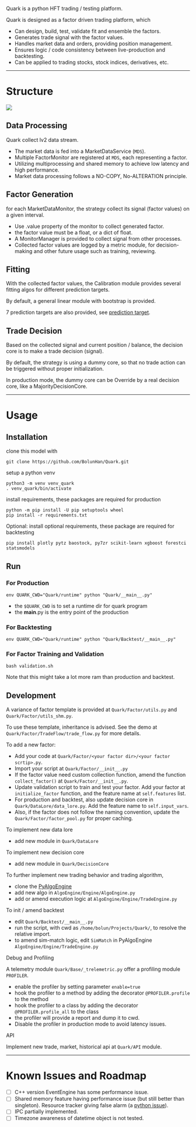 Quark is a python HFT trading / testing platform.

Quark is designed as a factor driven trading platform, which
- Can design, build, test, validate fit and ensemble the factors.
- Generates trade signal with the factor values.
- Handles market data and orders, providing position management.
- Ensures logic / code consistency between live-production and backtesting.
- Can be applied to trading stocks, stock indices, derivatives, etc.

---

# Structure
[![](https://mermaid.ink/img/pako:eNqlWG1vozgQ_isW0q66UltdCKlW0WmlFIi6SlG5gnorlX5wwSVcCY4M0W0Utb_9xjZJgEB4OdQGjOeZGc-MZzzsFJ8GRJkqbzH9119iliH31ksQXOnmNWR4vUTm74ywBMfPnvI1eU3XnvIiKUpUjgXzTrRCFs78ZYmGX85ot_OUFWbvJEMBzrCnfHxUSFROkjEcEMTImrIsLRORJPCSGtHmLxBt_gb1k5CcSDbbJZttkgXR-EhEWUBYR-2cjDIcElBRx_7yVD_j9vnCUzx4Occ-0CL-aFMa8wf-p3x7qUipiDuIuqd-m5vs7SwOqZmEUUJqKcsM8ZawUSMdvyzDAfXhF_Q8nTWsGczC78lsxVynYtWzYg-0Fk0isJqFEzAyA0z-AuVvatFScb4wS8YFt7khYuNlOp0uoyAgSRNMHQYbP0svV_ST7mbUJ2kq3N6Fl9amQgNwJHUoBxsfjQ7B1mQttQmqtkL5yq-vrxH8d1ic1iQoKQqqB8_5Agvb6AnHG5K2C52rA3Faf1xN4PPrwQBWDzyvdHbpYQ-UtjQfIDlqdEkQMeJnEU0O2b56zQqh8vT3zN7b_oyfZ4UQcTtCxkfIT5-8EhZ2QWldA6rB1javVTZNI2ECuRFXJMlqJT5y4scofa8SesmXL1VifabfmbwQyqQvXImTQNx5-o-SsKzxKYun2T0wcBmOEqAucYDwiqCCgdLNy27Nq-OzedW5s3g5cuAoQAJkkRVlW1mBTmnnk_7RP78ZgPneD3OokefK8l8byJ_tFZDvw3vK-Mbij4g_NySgspm1s2YWsVLYYhacwuLOyVhXG5CtuVjvlYt1rUFO0iZnHWOfLGkclOOt_1Y1TP25XOxcRvLtYBB-eOUV_qXNG5NWb9jcGzYEfeRnJDjGWbuVbHUwsqNtBK02VErBF9r_8kXZpDetJnULAe5iFkoHdopwV22Ctoa42yvEXa1JUJ8Yn_Swa9dkDdEdpZDq9Tz75EOk7zNQlfuiYO4FieOtrDosgvYtwp1Mv1C7sDjrgkVn8y-0LsJaTn2Woe94eviHAm6LKlb66G5uBzq7jIRbUbzlY32BjELohS8uRImGVvCehpGfi_tW0wGZDwbQmtSo7Y9uxextw-xPW4dZ-K3vns71hMYt-vPq6gdvz-QLZ4TKY1WMeWuWQ8wKhalKFoJEdsCFFxUxpS5MzgEjYHjFGy3JeCSGc3H7wU8aVTqpkqVKOrWG7vPzk7dS8j7O1__Jrzp-muSnSX5agV-uvTUTUw-GIDweo8XQtsTt0aoudn8myA15Z0n-E0Guy1Xacs2uHC1GuUZ6BXMjMXLFtly_K0cL9RTD13mo5GJky5srb4vcMidyvks50hK2tIsrRwvtKEeiisVb8CtWkOqLSQ0GrITyIyw6nB3gwCYjztRzAoO8cVsfU--epMx-71U995_YgHlEgue-8k0Ev7BNUHX-0cpFOfzMkM8oJTJJ6Mc4TUEfJJMVeovi-IqusQ9JZYr-uERpxug7Kbw6fHzJtjE5fCPrBDzC9m1CT5TVE2D-6gkQH5J6YopflvqKE5-ZhoDUTiDZZElYOVP1hg9eo-g3hixxPASkDQFNhoBueptwnz77Awsnot7gfVHvBFQulRVhKxwFylTZ8TV7SraE1t9TpvAYkDe8iTM4vSQfQIo3GXW2ia9M33Cckktls4YunRgRhqPF6vAWju488OT3dvHZ_eM_0LSMxA?type=png)](https://mermaid.live/edit#pako:eNqlWG1vozgQ_isW0q66UltdCKlW0WmlFIi6SlG5gnorlX5wwSVcCY4M0W0Utb_9xjZJgEB4OdQGjOeZGc-MZzzsFJ8GRJkqbzH9119iliH31ksQXOnmNWR4vUTm74ywBMfPnvI1eU3XnvIiKUpUjgXzTrRCFs78ZYmGX85ot_OUFWbvJEMBzrCnfHxUSFROkjEcEMTImrIsLRORJPCSGtHmLxBt_gb1k5CcSDbbJZttkgXR-EhEWUBYR-2cjDIcElBRx_7yVD_j9vnCUzx4Occ-0CL-aFMa8wf-p3x7qUipiDuIuqd-m5vs7SwOqZmEUUJqKcsM8ZawUSMdvyzDAfXhF_Q8nTWsGczC78lsxVynYtWzYg-0Fk0isJqFEzAyA0z-AuVvatFScb4wS8YFt7khYuNlOp0uoyAgSRNMHQYbP0svV_ST7mbUJ2kq3N6Fl9amQgNwJHUoBxsfjQ7B1mQttQmqtkL5yq-vrxH8d1ic1iQoKQqqB8_5Agvb6AnHG5K2C52rA3Faf1xN4PPrwQBWDzyvdHbpYQ-UtjQfIDlqdEkQMeJnEU0O2b56zQqh8vT3zN7b_oyfZ4UQcTtCxkfIT5-8EhZ2QWldA6rB1javVTZNI2ECuRFXJMlqJT5y4scofa8SesmXL1VifabfmbwQyqQvXImTQNx5-o-SsKzxKYun2T0wcBmOEqAucYDwiqCCgdLNy27Nq-OzedW5s3g5cuAoQAJkkRVlW1mBTmnnk_7RP78ZgPneD3OokefK8l8byJ_tFZDvw3vK-Mbij4g_NySgspm1s2YWsVLYYhacwuLOyVhXG5CtuVjvlYt1rUFO0iZnHWOfLGkclOOt_1Y1TP25XOxcRvLtYBB-eOUV_qXNG5NWb9jcGzYEfeRnJDjGWbuVbHUwsqNtBK02VErBF9r_8kXZpDetJnULAe5iFkoHdopwV22Ctoa42yvEXa1JUJ8Yn_Swa9dkDdEdpZDq9Tz75EOk7zNQlfuiYO4FieOtrDosgvYtwp1Mv1C7sDjrgkVn8y-0LsJaTn2Woe94eviHAm6LKlb66G5uBzq7jIRbUbzlY32BjELohS8uRImGVvCehpGfi_tW0wGZDwbQmtSo7Y9uxextw-xPW4dZ-K3vns71hMYt-vPq6gdvz-QLZ4TKY1WMeWuWQ8wKhalKFoJEdsCFFxUxpS5MzgEjYHjFGy3JeCSGc3H7wU8aVTqpkqVKOrWG7vPzk7dS8j7O1__Jrzp-muSnSX5agV-uvTUTUw-GIDweo8XQtsTt0aoudn8myA15Z0n-E0Guy1Xacs2uHC1GuUZ6BXMjMXLFtly_K0cL9RTD13mo5GJky5srb4vcMidyvks50hK2tIsrRwvtKEeiisVb8CtWkOqLSQ0GrITyIyw6nB3gwCYjztRzAoO8cVsfU--epMx-71U995_YgHlEgue-8k0Ev7BNUHX-0cpFOfzMkM8oJTJJ6Mc4TUEfJJMVeovi-IqusQ9JZYr-uERpxug7Kbw6fHzJtjE5fCPrBDzC9m1CT5TVE2D-6gkQH5J6YopflvqKE5-ZhoDUTiDZZElYOVP1hg9eo-g3hixxPASkDQFNhoBueptwnz77Awsnot7gfVHvBFQulRVhKxwFylTZ8TV7SraE1t9TpvAYkDe8iTM4vSQfQIo3GXW2ia9M33Cckktls4YunRgRhqPF6vAWju488OT3dvHZ_eM_0LSMxA)

## Data Processing

Quark collect lv2 data stream.
- The market data is fed into a MarketDataService (`MDS`).
- Multiple FactorMonitor are registered at `MDS`, each representing a factor.
- Utilizing multiprocessing and shared memory to achieve low latency and high performance.
- Market data processing follows a NO-COPY, No-ALTERATION principle.

## Factor Generation

for each MarketDataMonitor, the strategy collect its signal (factor values) on a given interval.
- Use .value property of the monitor to collect generated factor.
- the factor value must be a float, or a dict of float.
- A MonitorManager is provided to collect signal from other processes.
- Collected factor values are logged by a metric module, for decision-making and other future usage such as training, reviewing.

## Fitting

With the collected factor values, the Calibration module provides several fitting algos for different prediction targets.

By default, a general linear module with bootstrap is provided.

7 prediction targets are also provided, see [prediction target]().

## Trade Decision

Based on the collected signal and current position / balance, the decision core is to make a trade decision (signal).

By default, the strategy is using a dummy core, so that no trade action can be triggered without proper initialization.

In production mode, the dummy core can be Override by a real decision core, like a MajorityDecisionCore.

---

# Usage

## Installation

clone this model with 

```shell
git clone https://github.com/BolunHan/Quark.git
```

setup a python venv

```shell
python3 -m venv venv_quark
. venv_quark/bin/activate
```

install requirements, these packages are required for production
```shell
python -m pip install -U pip setuptools wheel
pip install -r requirements.txt
```

Optional: install optional requirements, these package are required for backtesting 
```shell
pip install plotly pytz baostock, py7zr scikit-learn xgboost forestci statsmodels
```

## Run

### For Production

```shell
env QUARK_CWD="Quark/runtime" python "Quark/__main__.py"
```

- the `$QUARK_CWD` is to set a runtime dir for quark program
- the __main__.py is the entry point of the production

### For Backtesting

```shell
env QUARK_CWD="Quark/runtime" python "Quark/Backtest/__main__.py"
```

### For Factor Training and Validation

```shell
bash validation.sh
```

Note that this might take a lot more ram than production and backtest.

## Development

A variance of factor template is provided at `Quark/Factor/utils.py` and `Quark/Factor/utils_shm.py`.

To use these template, inheritance is advised. See the demo at `Quark/Factor/TradeFlow/trade_flow.py` for more details.

To add a new factor:
- Add your code at `Quark/Factor/<your factor dir>/<your factor scrtip>.py`.
- Import your script at `Quark/Factor/__init__.py`
- If the factor value need custom collection function, amend the function `collect_factor()` at `Quark/Factor/__init__.py`.
- Update validation script to train and test your factor. Add your factor at `initialize_factor` function, and the feature name at `self.features` list.
- For production and backtest, also update decision core in `Quark/DataLore/data_lore.py`. Add the feature name to `self.input_vars`.
- Also, if the factor does not follow the naming convention, update the `Quark/Factor/factor_pool.py` for proper caching.

To implement new data lore
- add new module in `Quark/DataLore`

To implement new decision core
- add new module in `Quark/DecisionCore`

To further implement new trading behavior and trading algorithm,
- clone the [PyAlgoEngine](https://github.com/BolunHan/PyAlgoEngine.git)
- add new algo in `AlgoEngine/Engine/AlgoEngine.py`
- add or amend execution logic at `AlgoEngine/Engine/TradeEngine.py`

To init / amend backtest
- edit `Quark/Backtest/__main__.py`
- run the script, with cwd as `/home/bolun/Projects/Quark/`, to resolve the relative import.
- to amend sim-match logic, edit `SimMatch` in PyAlgoEngine `AlgoEngine/Engine/TradeEngine.py`

Debug and Profiling

A telemetry module `Quark/Base/_trelemetric.py` offer a profiling module `PROFILER`.
- enable the profiler by setting parameter `enable=true`
- hook the profiler to a method by adding the decorator `@PROFILER.profile` to the method
- hook the profiler to a class by adding the decorator `@PROFILER.profile_all` to the class
- the profiler will provide a report and dump it to cwd.
- Disable the profiler in production mode to avoid latency issues.

API

Implement new trade, market, historical api at `Quark/API` module.

---

# Known Issues and Roadmap

- [ ] C++ version EventEngine has some performance issue.
- [ ] Shared memory feature having performance issue (but still better than singleton). Resource tracker giving false alarm (a [python issue](https://bugs.python.org/issue39959)).
- [ ] IPC partially implemented.
- [ ] Timezone awareness of datetime object is not tested.